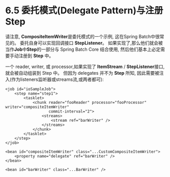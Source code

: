# 6.5 委托模式(Delegate Pattern)与注册Step #


请注意, **CompositeItemWriter**是委托模式的一个示例, 这在Spring Batch中很常见的。 委托自身可以实现回调接口 **StepListener**。 如果实现了,那么他们就会被当作**Job**中**Step**的一部分与 Spring Batch Core 结合使用, 然后他们基本上必定需要手动注册到 **Step** 中。

一个 reader, writer, 或 processor,如果实现了 **ItemStream** / **StepListener**接口,就会被自动组装到 Step 中。 但因为 delegates 并不为  **Step** 所知, 因此需要被注入(作为listeners监听器或streams流,或两者都可):


	<job id="ioSampleJob">
	    <step name="step1">
	        <tasklet>
	            <chunk reader="fooReader" processor="fooProcessor" writer="compositeItemWriter"
	                   commit-interval="2">
	                <streams>
	                    <stream ref="barWriter" />
	                </streams>
	            </chunk>
	        </tasklet>
	    </step>
	</job>
	
	<bean id="compositeItemWriter" class="...CustomCompositeItemWriter">
	    <property name="delegate" ref="barWriter" />
	</bean>
	
	<bean id="barWriter" class="...BarWriter" />

